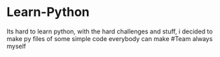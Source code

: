 # Learn-Python
Its hard to learn python, with the hard challenges and stuff, i decided to make py files of some simple code everybody can make
#Team
always myself
